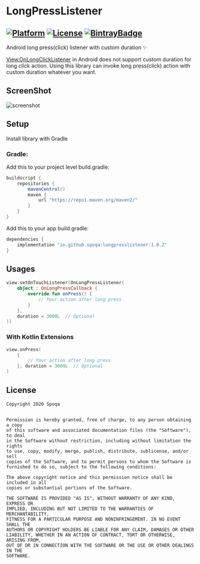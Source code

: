 [ProjectGithubUrl]: https://github.com/spoqa/LongPressListener
[PlatformBadge]: https://img.shields.io/badge/Platform-Android-blue.svg
[LicenceUrl]: https://opensource.org/licenses/MIT
[LicenseBadge]: https://img.shields.io/badge/License-MIT-blue.svg
[BintrayUrl]: https://bintray.com/beta/#/spoqa/maven/LongPressListener?tab=overview
[BintrayBadge]: https://img.shields.io/bintray/dt/spoqa/maven/LongPressListener.svg

# LongPressListener

[![Platform][PlatformBadge]][ProjectGithubUrl]
[![License][LicenseBadge]][LicenceUrl]
[![BintrayBadge]][BintrayUrl]
---------

Android long press(click) listener with custom duration ✨

[View.OnLongClickListener](https://developer.android.com/reference/android/view/View.OnLongClickListener) in Android does not support custom duration for long click action.
Using this library can invoke long press(click) action with custom duration whatever you want.

## ScreenShot
![screenshot](https://user-images.githubusercontent.com/32327475/93577949-a6350980-f9d7-11ea-9c1b-e426de61f0a9.gif)

## Setup
Install library with Gradle

### Gradle:
Add this to your project level build.gradle:

```groovy
buildscript {
    repositories {
        mavenCentral()
        maven {
            url "https://repo1.maven.org/maven2/"
        }
    }
}
```

Add this to your app build.gradle:

```groovy
dependencies {
    implementation "io.github.spoqa:longpresslistener:1.0.2"
}
```

## Usages
```kotlin
view.setOnTouchListener(OnLongPressListener(
    object : OnLongPressCallback {
        override fun onPress() {
            // Your action after long press
        }
    },
    duration = 3000L  // Optional
))
```

### With Kotlin Extensions
```kotlin
view.onPress(
    {
        // Your action after long press
    }, duration = 3000L  // Optional
)
```


## License
 ```
Copyright 2020 Spoqa


Permission is hereby granted, free of charge, to any person obtaining a copy
of this software and associated documentation files (the "Software"), to deal
in the Software without restriction, including without limitation the rights
to use, copy, modify, merge, publish, distribute, sublicense, and/or sell
copies of the Software, and to permit persons to whom the Software is
furnished to do so, subject to the following conditions:

The above copyright notice and this permission notice shall be included in all
copies or substantial portions of the Software.

THE SOFTWARE IS PROVIDED "AS IS", WITHOUT WARRANTY OF ANY KIND, EXPRESS OR
IMPLIED, INCLUDING BUT NOT LIMITED TO THE WARRANTIES OF MERCHANTABILITY,
FITNESS FOR A PARTICULAR PURPOSE AND NONINFRINGEMENT. IN NO EVENT SHALL THE
AUTHORS OR COPYRIGHT HOLDERS BE LIABLE FOR ANY CLAIM, DAMAGES OR OTHER
LIABILITY, WHETHER IN AN ACTION OF CONTRACT, TORT OR OTHERWISE, ARISING FROM,
OUT OF OR IN CONNECTION WITH THE SOFTWARE OR THE USE OR OTHER DEALINGS IN THE
SOFTWARE.

```
